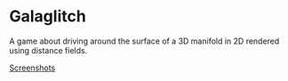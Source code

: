 # Galaglitch
A game about driving around the surface of a 3D manifold in 2D rendered using distance fields.

[Screenshots ](optimised.gif)
